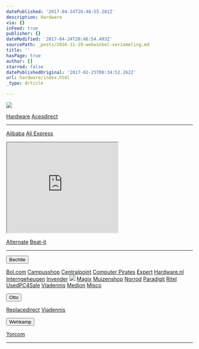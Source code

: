 ```yaml
---
datePublished: '2017-04-24T20:46:55.281Z'
description: Hardware
via: {}
inFeed: true
publisher: {}
dateModified: '2017-04-24T20:46:54.493Z'
sourcePath: _posts/2016-11-29-webwinkel-verzameling.md
title: ''
hasPage: true
author: []
starred: false
datePublishedOriginal: '2017-02-25T00:34:52.262Z'
url: hardware/index.html
_type: Article

---
```

![](https://the-grid-user-content.s3-us-west-2.amazonaws.com/ec19c922-42e0-4b92-ad52-af857f920e81.jpg)

[Hardware][0]
[Acesdirect][1]

---

[Alibaba][2]
[Ali Express][3]

<iframe src="https://the-grid.github.io/ed-userhtml/?g=eJx1kt9PwjAQx9_7V5TF-KSUMTY2aGsimmgiSgIvPnZrcQuFLV2JLsb_3aP8EIg0aa_3vbtPk7vS1sPbaPY-ecS5XWqO6N4oIcHUttGKIytSrW6wzWFL_I0wrLQ0UpkB9qsvXJe6kDjVIlsM0Q-iZFdHyY6TlrLhCFEH4lBPs1J_mHJdcQfbuLiuxIp5XQ-7aualgNvkrOQthEszMEp6x_kX0hqldfnpMik5fodasyu3OX-e3r9SApeDMiusVqfSxBTZQQJrzjCSB71-FCcRxOSfOG7wvDC1xU-z8ctp6CoM9sK_vDCOkm6nf4E3mk7PcL3kFAfntsfQbYFzo-bMy62tBoTYrG2NkAqObKFMe6UsucuYH0a9zrVYVsMli_2wGyfOEcwPgn7kO8cwZ9asRYngGNhkO1KYsPswv3L5qDA" height="244" style=""></iframe>

[Alternate][4]
[Beat-it][5]

---

<button data-role="cta" style="">Bechtle</button>

[Bol.com][6]
[Campusshop][7]
[Centralpoint][8]
[Computer Pirates][9]
[Expert][10]
[Hardware.nl][11]
[Interngeheugen][12]
[Invender][13]
![](https://the-grid-user-content.s3-us-west-2.amazonaws.com/e0ee45a6-5a83-44df-9ba9-cfa6b8936647.jpg)
[Magix][14]
[Muizenshop][13]
[Norrod][15]
[Paradigit][16]
[Ritel][17]
[UsedPC4Sale][18]
[Viadennis][19]
[Medion][20]
[Misco][21]

<button data-role="cta" style="">Otto</button>

[Replacedirect][22]
[Viadennis][19]

<button data-role="cta" style="">Wehkamp</button>

[Yorcom][23]

---



[0]: https://thegrid.ai/nederlandse-webwinkels/software "Software"
[1]: http://tc.tradetracker.net/?c=18080&m=12&a=133761&r=Acesdirect&u=%2F
[2]: http://tc.tradetracker.net/?c=16426&m=12&a=133761&r=Alibaba
[3]: http://tc.tradetracker.net/?c=15640&m=815289&a=133761&r=&u=
[4]: http://www.alternate.nl/tt/?tt=904_12_133761_&r=%2F
[5]: http://www.beat-it.nl/beat/?tt=16924_610437_133761_&r=
[6]: https://partnerprogramma.bol.com/click/click?p=1&t=url&s=4310&f=TXL&url=http%3A%2F%2Fwww.bol.com&name=Bol-Nedweb
[7]: http://www.campusshop.nl/tt/index.aspx?tt=23397_12_133761_Campusshop&r=%2F
[8]: http://www.centralpoint.nl/tracker/index.php?tt=534_12_133761_Ned-Web&r=%2F
[9]: http://www.computerpirates.com/tradetracker/?tt=181_12_133761_ComputerPirates&r=%2F
[10]: http://tc.tradetracker.net/?c=5515&m=12&a=133761&u=%2F
[11]: http://www.hardware.nl/tt/?tt=541_12_133761_Hardware.nl&r=%2F
[12]: http://www.interngeheugen.com/tt/?tt=2902_12_133761_Interngeheugen&r=%2F
[13]: http://www.invender.nl/ttiv/index.php?tt=352_12_133761_Invender&r=%2F
[14]: http://www.magix.com/ap/tradetracker/?tt=2074_12_133761_Magix&r=%2F
[15]: http://www.norrod.nl/tt/index.aspx?tt=23396_12_133761_Norrod&r=%2F
[16]: http://www.paradigit.nl/tt/index.aspx?tt=5043_12_133761_Paradigit&r=%2F
[17]: http://www.ritel.nl/telecom/?tt=668_12_133761_Ritel&r=%2F
[18]: http://tc.tradetracker.net/?c=20400&m=12&a=133761&r=UsedPC4sale&u=%2F
[19]: http://www.viadennis.nl/computer/?tt=15804_12_133761_Viadennis&r=%2F
[20]: http://tc.tradetracker.net/?c=3452&m=12&a=133761
[21]: http://tc.tradetracker.net/?c=5917&m=12&a=133761&r=Rapportagened.webw&u=%2F
[22]: http://www.replacedirect.nl/page/startExternal/?tt=4825_12_133761_Rapportagened.webw&r=%2F
[23]: http://www.yorcom.nl/shopping/?tt=4837_12_133761_Rapportagened.webw&r=%2F